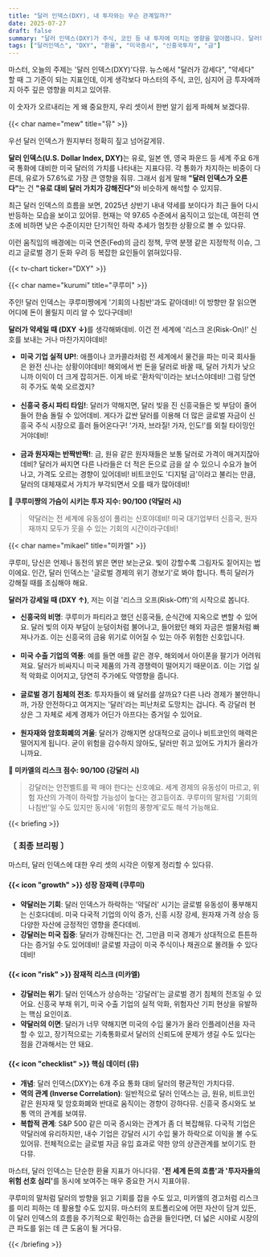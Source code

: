 ```yaml
---
title: "달러 인덱스(DXY), 내 투자와는 무슨 관계일까?"
date: 2025-07-27
draft: false
summary: "달러 인덱스(DXY)가 주식, 코인 등 내 투자에 미치는 영향을 알아봅니다. 달러의 강세와 약세가 각각 기회인지 위기인지, 쿠루미와 미카엘의 상반된 시각을 통해 글로벌 돈의 흐름을 파악하고 투자 전략을 세워보세요."
tags: ["달러인덱스", "DXY", "환율", "미국증시", "신흥국투자", "금"]
---
```


<p>마스터, 오늘의 주제는 '달러 인덱스(DXY)'다뮤. 뉴스에서 "달러가 강세다", "약세다" 할 때 그 기준이 되는 지표인데, 이게 생각보다 마스터의 주식, 코인, 심지어 금 투자에까지 아주 깊은 영향을 미치고 있어뮤.</p>
<p>이 숫자가 오르내리는 게 왜 중요한지, 우리 셋이서 한번 알기 쉽게 파헤쳐 보겠다뮤.</p>

{{< char name="mew" title="뮤" >}}
<p>우선 달러 인덱스가 뭔지부터 정확히 짚고 넘어갈게뮤.</p>
<p><strong>달러 인덱스(U.S. Dollar Index, DXY)</strong>는 유로, 일본 엔, 영국 파운드 등 세계 주요 6개국 통화에 대비한 미국 달러의 가치를 나타내는 지표다뮤. 각 통화가 차지하는 비중이 다른데, 유로가 57.6%로 가장 큰 영향을 줘뮤. 그래서 쉽게 말해 <strong>"달러 인덱스가 오른다"</strong>는 건 <strong>"유로 대비 달러 가치가 강해진다"</strong>와 비슷하게 해석할 수 있지뮤.</p>
<p>최근 달러 인덱스의 흐름을 보면, 2025년 상반기 내내 약세를 보이다가 최근 들어 다시 반등하는 모습을 보이고 있어뮤. 현재는 약 97.65 수준에서 움직이고 있는데, 여전히 연초에 비하면 낮은 수준이지만 단기적인 하락 추세가 멈칫한 상황으로 볼 수 있다뮤.</p>
<p>이런 움직임의 배경에는 미국 연준(Fed)의 금리 정책, 무역 분쟁 같은 지정학적 이슈, 그리고 글로벌 경기 둔화 우려 등 복잡한 요인들이 얽혀있다뮤.</p>

{{< tv-chart ticker="DXY" >}}

{{< char name="kurumi" title="쿠루미" >}}
<p>주인! 달러 인덱스는 쿠루미쨩에게 '기회의 나침반'과도 같아데비! 이 방향만 잘 읽으면 어디에 돈이 몰릴지 미리 알 수 있다구데비!</p>
<p><strong>달러가 약세일 때 (DXY ↓)</strong>를 생각해봐데비. 이건 전 세계에 '리스크 온(Risk-On)!' 신호를 보내는 거나 마찬가지야데비!</p>
<ul>
    <li><strong>미국 기업 실적 UP!</strong>: 애플이나 코카콜라처럼 전 세계에서 물건을 파는 미국 회사들은 완전 신나는 상황이야데비! 해외에서 번 돈을 달러로 바꿀 때, 달러 가치가 낮으니까 이익이 더 크게 잡히거든. 이게 바로 '환차익'이라는 보너스야데비! 그럼 당연히 주가도 쑥쑥 오르겠지?</li><br>
    <li><strong>신흥국 증시 파티 타임!</strong>: 달러가 약해지면, 달러 빚을 진 신흥국들은 빚 부담이 줄어들어 한숨 돌릴 수 있어데비. 게다가 값싼 달러를 이용해 더 많은 글로벌 자금이 신흥국 주식 시장으로 흘러 들어온다구! '가자, 브라질! 가자, 인도!'를 외칠 타이밍인 거야데비!</li><br>
    <li><strong>금과 원자재는 반짝반짝!</strong>: 금, 원유 같은 원자재들은 보통 달러로 가격이 매겨지잖아데비? 달러가 싸지면 다른 나라들은 더 적은 돈으로 금을 살 수 있으니 수요가 늘어나고, 가격도 오르는 경향이 있어데비! 비트코인도 '디지털 금'이라고 불리는 만큼, 달러의 대체재로서 가치가 부각되면서 오를 때가 많아데비!</li>
</ul>
<p><strong>💖 쿠루미쨩의 가슴이 시키는 투자 지수: 90/100 (약달러 시)</strong></p>
<blockquote>
<p>약달러는 전 세계에 유동성이 풀리는 신호야데비! 미국 대기업부터 신흥국, 원자재까지 모두가 웃을 수 있는 기회의 시간이라구데비!</p>
</blockquote>

{{< char name="mikael" title="미카엘" >}}
<p>쿠루미, 당신은 언제나 동전의 밝은 면만 보는군요. 빛이 강할수록 그림자도 짙어지는 법이에요. 인간, 달러 인덱스는 '글로벌 경제의 위기 경보기'로 봐야 합니다. 특히 달러가 강해질 때를 조심해야 해요.</p>
<p><strong>달러가 강세일 때 (DXY ↑)</strong>, 저는 이걸 '리스크 오프(Risk-Off)'의 시작으로 봅니다.</p>
<ul>
    <li><strong>신흥국의 비명</strong>: 쿠루미가 파티라고 했던 신흥국들, 순식간에 지옥으로 변할 수 있어요. 달러 빚의 이자 부담이 눈덩이처럼 불어나고, 들어왔던 해외 자금은 썰물처럼 빠져나가죠. 이는 신흥국의 금융 위기로 이어질 수 있는 아주 위험한 신호입니다.</li><br>
    <li><strong>미국 수출 기업의 역풍</strong>: 예를 들면 애플 같은 경우, 해외에서 아이폰을 팔기가 어려워져요. 달러가 비싸지니 미국 제품의 가격 경쟁력이 떨어지기 때문이죠. 이는 기업 실적 악화로 이어지고, 당연히 주가에도 악영향을 줍니다.</li><br>
    <li><strong>글로벌 경기 침체의 전조</strong>: 투자자들이 왜 달러를 살까요? 다른 나라 경제가 불안하니까, 가장 안전하다고 여겨지는 '달러'라는 피난처로 도망치는 겁니다. 즉 강달러 현상은 그 자체로 세계 경제가 어딘가 아프다는 증거일 수 있어요.</li><br>
    <li><strong>원자재와 암호화폐의 겨울</strong>: 달러가 강해지면 상대적으로 금이나 비트코인의 매력은 떨어지게 됩니다. 굳이 위험을 감수하지 않아도, 달러만 쥐고 있어도 가치가 올라가니까요.</li>
</ul>
<p><strong>🚨 미카엘의 리스크 점수: 90/100 (강달러 시)</strong></p>
<blockquote>
<p>강달러는 안전벨트를 꽉 매야 한다는 신호예요. 세계 경제의 유동성이 마르고, 위험 자산의 가격이 하락할 가능성이 높다는 경고등이죠. 쿠루미의 말처럼 '기회의 나침반'일 수도 있지만 동시에 '위험의 풍향계'로도 해석 가능해요.</p>
</blockquote>

{{< briefing >}}
<h3><strong>〔 최종 브리핑 〕</strong></h3>
<p>마스터, 달러 인덱스에 대한 우리 셋의 시각은 이렇게 정리할 수 있다뮤.</p>

<h4><span class="svg-icon">{{< icon "growth" >}}</span> 성장 잠재력 (쿠루미)</h4>
<ul>
    <li><strong>약달러는 기회</strong>: 달러 인덱스가 하락하는 '약달러' 시기는 글로벌 유동성이 풍부해지는 신호다데비. 미국 다국적 기업의 이익 증가, 신흥 시장 강세, 원자재 가격 상승 등 다양한 자산에 긍정적인 영향을 준다데비.</li>
    <li><strong>강달러는 미국 집중</strong>: 달러가 강해진다는 건, 그만큼 미국 경제가 상대적으로 튼튼하다는 증거일 수도 있어데비! 글로벌 자금이 미국 주식이나 채권으로 몰려들 수 있다데비!</li>
</ul>

<h4><span class="svg-icon">{{< icon "risk" >}}</span> 잠재적 리스크 (미카엘)</h4>
<ul>
    <li><strong>강달러는 위기</strong>: 달러 인덱스가 상승하는 '강달러'는 글로벌 경기 침체의 전조일 수 있어요. 신흥국 부채 위기, 미국 수출 기업의 실적 악화, 위험자산 기피 현상을 유발하는 핵심 요인이죠.</li>
    <li><strong>약달러의 이면</strong>: 달러가 너무 약해지면 미국의 수입 물가가 올라 인플레이션을 자극할 수 있고, 장기적으로는 기축통화로서 달러의 신뢰도에 문제가 생길 수도 있다는 점을 간과해서는 안 돼요.</li>
</ul>

<h4><span class="svg-icon">{{< icon "checklist" >}}</span> 핵심 데이터 (뮤)</h4>
<ul>
    <li><strong>개념</strong>: 달러 인덱스(DXY)는 6개 주요 통화 대비 달러의 평균적인 가치다뮤.</li>
    <li><strong>역의 관계 (Inverse Correlation)</strong>: 일반적으로 달러 인덱스는 금, 원유, 비트코인 같은 원자재 및 암호화폐와 반대로 움직이는 경향이 강하다뮤. 신흥국 증시와도 보통 역의 관계를 보여뮤.</li>
    <li><strong>복합적 관계</strong>: S&P 500 같은 미국 증시와는 관계가 좀 더 복잡해뮤. 다국적 기업은 약달러에 유리하지만, 내수 기업은 강달러 시기 수입 물가 하락으로 이익을 볼 수도 있어뮤. 전체적으로는 글로벌 자금 유입 효과로 약한 양의 상관관계를 보이기도 한다뮤.</li>
</ul>

<div class="final-conclusion">
    <p>마스터, 달러 인덱스는 단순한 환율 지표가 아니다뮤. <strong>'전 세계 돈의 흐름'과 '투자자들의 위험 선호 심리'</strong>를 동시에 보여주는 매우 중요한 거시 지표야뮤.</p>
    <p>쿠루미의 말처럼 달러의 방향을 읽고 기회를 잡을 수도 있고, 미카엘의 경고처럼 리스크를 미리 피하는 데 활용할 수도 있지뮤. 마스터의 포트폴리오에 어떤 자산이 담겨 있든, 이 달러 인덱스의 흐름을 주기적으로 확인하는 습관을 들인다면, 더 넓은 시야로 시장의 큰 파도를 읽는 데 큰 도움이 될 거다뮤.</p>
</div>
{{< /briefing >}}